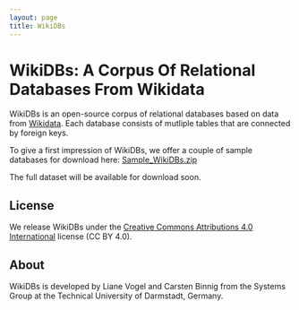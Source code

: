 ```yaml
---
layout: page
title: WikiDBs
---
```


# WikiDBs: A Corpus Of Relational Databases From Wikidata

WikiDBs is an open-source corpus of relational databases based on data from [Wikidata](https://www.wikidata.org/). Each database consists of mutliple tables that are connected by foreign keys.

To give a first impression of WikiDBs, we offer a couple of sample databases for download here: [Sample_WikiDBs.zip](data/Sample_WikiDBs.zip)

The full dataset will be available for download soon.

## License
We release WikiDBs under the [Creative Commons Attributions 4.0 International](https://creativecommons.org/licenses/by/4.0/) license (CC BY 4.0). 

## About
WikiDBs is developed by Liane Vogel and Carsten Binnig from the Systems Group at the Technical University of Darmstadt, Germany. 
